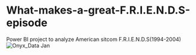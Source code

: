 # What-makes-a-great-F.R.I.E.N.D.S-episode
Power BI project to analyze American sitcom F.R.I.E.N.D.S(1994-2004)
![Onyx_Data Jan](https://user-images.githubusercontent.com/73200439/151560230-6b6a166c-409d-4acd-8a8e-df8ee96fda8e.jpg)
